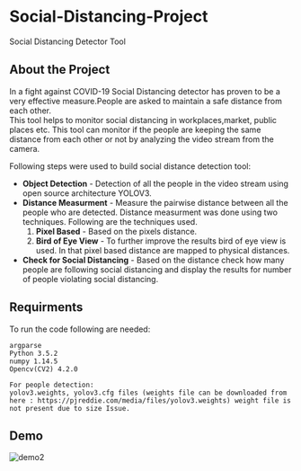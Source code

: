 # Social-Distancing-Project
Social Distancing Detector Tool  
## About the Project
In a fight against COVID-19 Social Distancing detector has proven to be a very effective measure.People are asked to maintain a safe distance from each other.   
This tool helps to monitor social distancing in workplaces,market, public places etc. This tool can monitor if the people are keeping the same distance from each other or not  by analyzing the video stream from the camera. 

Following steps were used to build social distance detection tool:

- **Object Detection** - Detection of all the people in the video stream using open source architecture YOLOV3. 
- **Distance Measurment** - Measure the pairwise distance between all the people who are detected. Distance measurment was done using two techniques. Following are the techniques used.
   1. **Pixel Based** - Based on the pixels distance.
   2. **Bird of Eye View** - To further improve the results bird of eye view is used. In that pixel based distance are mapped to physical distances. 
- **Check for Social Distancing** -  Based on the distance check how many people are following social distancing and display the results for number of people violating social distancing. 

## Requirments 
To run the code following are needed:
```
argparse
Python 3.5.2
numpy 1.14.5
Opencv(CV2) 4.2.0

For people detection:
yolov3.weights, yolov3.cfg files (weights file can be downloaded from 
here : https://pjreddie.com/media/files/yolov3.weights) weight file is not present due to size Issue. 
```
## Demo 
![demo2](https://user-images.githubusercontent.com/61666843/102327359-a24f5e00-3fab-11eb-8ec5-e341ce18a324.gif)

